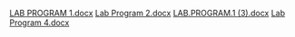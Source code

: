 [LAB PROGRAM 1.docx](https://github.com/user-attachments/files/16679126/LAB.PROGRAM.1.docx)
[Lab Program 2.docx](https://github.com/user-attachments/files/16679593/Lab.Program.2.docx)
[LAB.PROGRAM.1 (3).docx](https://github.com/user-attachments/files/16695635/LAB.PROGRAM.1.3.docx)
[Lab Program 4.docx](https://github.com/user-attachments/files/16740569/Lab.Program.4.docx)
